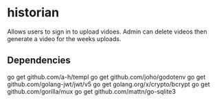 # historian
Allows users to sign in to upload vidoes. Admin can delete videos then generate a video for the weeks uploads.

## Dependencies
go get github.com/a-h/templ
go get github.com/joho/godotenv
go get github.com/golang-jwt/jwt/v5
go get golang.org/x/crypto/bcrypt
go get github.com/gorilla/mux
go get github.com/mattn/go-sqlite3

